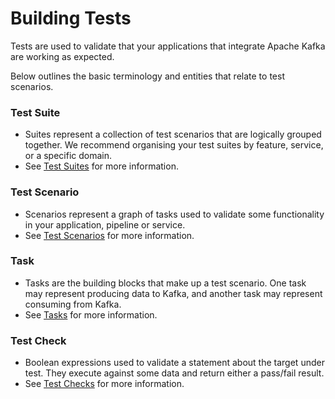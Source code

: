 # Building Tests

Tests are used to validate that your applications that integrate Apache Kafka are working as expected.&#x20;

Below outlines the basic terminology and entities that relate to test scenarios.

### Test Suite

- Suites represent a collection of test scenarios that are logically grouped together. We recommend organising your test suites by feature, service, or a specific domain.
- See [Test Suites](test-suites) for more information.

### Test Scenario

- Scenarios represent a graph of tasks used to validate some functionality in your application, pipeline or service.
- See [Test Scenarios](test-scenarios) for more information.

### Task

- Tasks are the building blocks that make up a test scenario. One task may represent producing data to Kafka, and another task may represent consuming from Kafka.&#x20;
- See [Tasks](tasks/) for more information.

### Test Check

- Boolean expressions used to validate a statement about the target under test. They execute against some data and return either a pass/fail result.&#x20;
- See [Test Checks](test-checks/) for more information.
